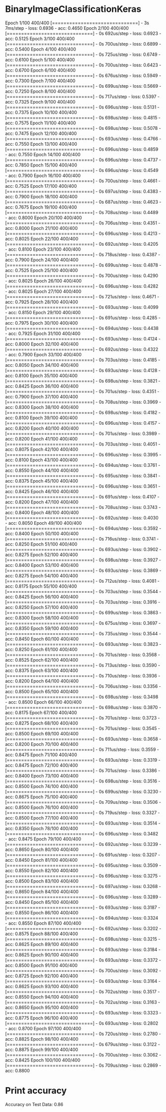 # BinaryImageClassificationKeras

Epoch 1/100
400/400 [==============================] - 3s 7ms/step - loss: 0.6936 - acc: 0.4650
Epoch 2/100
400/400 [==============================] - 0s 692us/step - loss: 0.6923 - acc: 0.5125
Epoch 3/100
400/400 [==============================] - 0s 700us/step - loss: 0.6899 - acc: 0.5400
Epoch 4/100
400/400 [==============================] - 0s 725us/step - loss: 0.6749 - acc: 0.6100
Epoch 5/100
400/400 [==============================] - 0s 700us/step - loss: 0.6423 - acc: 0.6700
Epoch 6/100
400/400 [==============================] - 0s 676us/step - loss: 0.5949 - acc: 0.7300
Epoch 7/100
400/400 [==============================] - 0s 699us/step - loss: 0.5669 - acc: 0.7250
Epoch 8/100
400/400 [==============================] - 0s 717us/step - loss: 0.5397 - acc: 0.7325
Epoch 9/100
400/400 [==============================] - 0s 696us/step - loss: 0.5131 - acc: 0.7375
Epoch 10/100
400/400 [==============================] - 0s 698us/step - loss: 0.4815 - acc: 0.7575
Epoch 11/100
400/400 [==============================] - 0s 698us/step - loss: 0.5078 - acc: 0.7475
Epoch 12/100
400/400 [==============================] - 0s 693us/step - loss: 0.4766 - acc: 0.7550
Epoch 13/100
400/400 [==============================] - 0s 696us/step - loss: 0.4859 - acc: 0.7550
Epoch 14/100
400/400 [==============================] - 0s 696us/step - loss: 0.4737 - acc: 0.7850
Epoch 15/100
400/400 [==============================] - 0s 696us/step - loss: 0.4549 - acc: 0.7900
Epoch 16/100
400/400 [==============================] - 0s 700us/step - loss: 0.4661 - acc: 0.7525
Epoch 17/100
400/400 [==============================] - 0s 697us/step - loss: 0.4383 - acc: 0.7900
Epoch 18/100
400/400 [==============================] - 0s 687us/step - loss: 0.4623 - acc: 0.7675
Epoch 19/100
400/400 [==============================] - 0s 708us/step - loss: 0.4489 - acc: 0.8000
Epoch 20/100
400/400 [==============================] - 0s 706us/step - loss: 0.4351 - acc: 0.8000
Epoch 21/100
400/400 [==============================] - 0s 696us/step - loss: 0.4213 - acc: 0.8025
Epoch 22/100
400/400 [==============================] - 0s 692us/step - loss: 0.4205 - acc: 0.8100
Epoch 23/100
400/400 [==============================] - 0s 718us/step - loss: 0.4387 - acc: 0.7900
Epoch 24/100
400/400 [==============================] - 0s 699us/step - loss: 0.4878 - acc: 0.7525
Epoch 25/100
400/400 [==============================] - 0s 700us/step - loss: 0.4290 - acc: 0.8025
Epoch 26/100
400/400 [==============================] - 0s 696us/step - loss: 0.4282 - acc: 0.8025
Epoch 27/100
400/400 [==============================] - 0s 721us/step - loss: 0.4671 - acc: 0.7925
Epoch 28/100
400/400 [==============================] - 0s 693us/step - loss: 0.4099 - acc: 0.8150
Epoch 29/100
400/400 [==============================] - 0s 691us/step - loss: 0.4285 - acc: 0.7975
Epoch 30/100
400/400 [==============================] - 0s 694us/step - loss: 0.4438 - acc: 0.7925
Epoch 31/100
400/400 [==============================] - 0s 693us/step - loss: 0.4124 - acc: 0.8000
Epoch 32/100
400/400 [==============================] - 0s 692us/step - loss: 0.4322 - acc: 0.7900
Epoch 33/100
400/400 [==============================] - 0s 703us/step - loss: 0.4185 - acc: 0.8050
Epoch 34/100
400/400 [==============================] - 0s 693us/step - loss: 0.4128 - acc: 0.8100
Epoch 35/100
400/400 [==============================] - 0s 698us/step - loss: 0.3821 - acc: 0.8425
Epoch 36/100
400/400 [==============================] - 0s 701us/step - loss: 0.4351 - acc: 0.7900
Epoch 37/100
400/400 [==============================] - 0s 708us/step - loss: 0.3969 - acc: 0.8300
Epoch 38/100
400/400 [==============================] - 0s 698us/step - loss: 0.4182 - acc: 0.8100
Epoch 39/100
400/400 [==============================] - 0s 696us/step - loss: 0.4157 - acc: 0.8200
Epoch 40/100
400/400 [==============================] - 0s 701us/step - loss: 0.3989 - acc: 0.8200
Epoch 41/100
400/400 [==============================] - 0s 703us/step - loss: 0.4051 - acc: 0.8075
Epoch 42/100
400/400 [==============================] - 0s 696us/step - loss: 0.3995 - acc: 0.8100
Epoch 43/100
400/400 [==============================] - 0s 694us/step - loss: 0.3761 - acc: 0.8550
Epoch 44/100
400/400 [==============================] - 0s 695us/step - loss: 0.3841 - acc: 0.8375
Epoch 45/100
400/400 [==============================] - 0s 696us/step - loss: 0.3651 - acc: 0.8425
Epoch 46/100
400/400 [==============================] - 0s 691us/step - loss: 0.4107 - acc: 0.8200
Epoch 47/100
400/400 [==============================] - 0s 708us/step - loss: 0.3743 - acc: 0.8400
Epoch 48/100
400/400 [==============================] - 0s 692us/step - loss: 0.4030 - acc: 0.8050
Epoch 49/100
400/400 [==============================] - 0s 694us/step - loss: 0.3592 - acc: 0.8400
Epoch 50/100
400/400 [==============================] - 0s 716us/step - loss: 0.3741 - acc: 0.8250
Epoch 51/100
400/400 [==============================] - 0s 693us/step - loss: 0.3902 - acc: 0.8275
Epoch 52/100
400/400 [==============================] - 0s 698us/step - loss: 0.3927 - acc: 0.8400
Epoch 53/100
400/400 [==============================] - 0s 693us/step - loss: 0.3869 - acc: 0.8275
Epoch 54/100
400/400 [==============================] - 0s 712us/step - loss: 0.4081 - acc: 0.8175
Epoch 55/100
400/400 [==============================] - 0s 703us/step - loss: 0.3544 - acc: 0.8425
Epoch 56/100
400/400 [==============================] - 0s 703us/step - loss: 0.3916 - acc: 0.8250
Epoch 57/100
400/400 [==============================] - 0s 699us/step - loss: 0.3863 - acc: 0.8300
Epoch 58/100
400/400 [==============================] - 0s 675us/step - loss: 0.3697 - acc: 0.8350
Epoch 59/100
400/400 [==============================] - 0s 735us/step - loss: 0.3544 - acc: 0.8450
Epoch 60/100
400/400 [==============================] - 0s 693us/step - loss: 0.3823 - acc: 0.8250
Epoch 61/100
400/400 [==============================] - 0s 701us/step - loss: 0.3568 - acc: 0.8525
Epoch 62/100
400/400 [==============================] - 0s 713us/step - loss: 0.3590 - acc: 0.8375
Epoch 63/100
400/400 [==============================] - 0s 710us/step - loss: 0.3936 - acc: 0.8200
Epoch 64/100
400/400 [==============================] - 0s 706us/step - loss: 0.3356 - acc: 0.8500
Epoch 65/100
400/400 [==============================] - 0s 698us/step - loss: 0.3498 - acc: 0.8500
Epoch 66/100
400/400 [==============================] - 0s 698us/step - loss: 0.3870 - acc: 0.8175
Epoch 67/100
400/400 [==============================] - 0s 701us/step - loss: 0.3723 - acc: 0.8275
Epoch 68/100
400/400 [==============================] - 0s 701us/step - loss: 0.3545 - acc: 0.8500
Epoch 69/100
400/400 [==============================] - 0s 693us/step - loss: 0.3658 - acc: 0.8200
Epoch 70/100
400/400 [==============================] - 0s 711us/step - loss: 0.3559 - acc: 0.8475
Epoch 71/100
400/400 [==============================] - 0s 693us/step - loss: 0.3319 - acc: 0.8475
Epoch 72/100
400/400 [==============================] - 0s 701us/step - loss: 0.3386 - acc: 0.8400
Epoch 73/100
400/400 [==============================] - 0s 698us/step - loss: 0.3516 - acc: 0.8500
Epoch 74/100
400/400 [==============================] - 0s 699us/step - loss: 0.3230 - acc: 0.8675
Epoch 75/100
400/400 [==============================] - 0s 709us/step - loss: 0.3506 - acc: 0.8500
Epoch 76/100
400/400 [==============================] - 0s 719us/step - loss: 0.3327 - acc: 0.8500
Epoch 77/100
400/400 [==============================] - 0s 693us/step - loss: 0.3514 - acc: 0.8350
Epoch 78/100
400/400 [==============================] - 0s 696us/step - loss: 0.3482 - acc: 0.8475
Epoch 79/100
400/400 [==============================] - 0s 692us/step - loss: 0.3239 - acc: 0.8650
Epoch 80/100
400/400 [==============================] - 0s 691us/step - loss: 0.3207 - acc: 0.8450
Epoch 81/100
400/400 [==============================] - 0s 695us/step - loss: 0.3509 - acc: 0.8550
Epoch 82/100
400/400 [==============================] - 0s 696us/step - loss: 0.3275 - acc: 0.8500
Epoch 83/100
400/400 [==============================] - 0s 697us/step - loss: 0.3268 - acc: 0.8650
Epoch 84/100
400/400 [==============================] - 0s 696us/step - loss: 0.3289 - acc: 0.8450
Epoch 85/100
400/400 [==============================] - 0s 693us/step - loss: 0.3187 - acc: 0.8550
Epoch 86/100
400/400 [==============================] - 0s 694us/step - loss: 0.3324 - acc: 0.8550
Epoch 87/100
400/400 [==============================] - 0s 692us/step - loss: 0.3202 - acc: 0.8575
Epoch 88/100
400/400 [==============================] - 0s 698us/step - loss: 0.3215 - acc: 0.8625
Epoch 89/100
400/400 [==============================] - 0s 693us/step - loss: 0.3184 - acc: 0.8625
Epoch 90/100
400/400 [==============================] - 0s 693us/step - loss: 0.3372 - acc: 0.8500
Epoch 91/100
400/400 [==============================] - 0s 700us/step - loss: 0.3092 - acc: 0.8725
Epoch 92/100
400/400 [==============================] - 0s 693us/step - loss: 0.3164 - acc: 0.8625
Epoch 93/100
400/400 [==============================] - 0s 702us/step - loss: 0.3517 - acc: 0.8550
Epoch 94/100
400/400 [==============================] - 0s 702us/step - loss: 0.3163 - acc: 0.8650
Epoch 95/100
400/400 [==============================] - 0s 693us/step - loss: 0.3323 - acc: 0.8775
Epoch 96/100
400/400 [==============================] - 0s 693us/step - loss: 0.2802 - acc: 0.8700
Epoch 97/100
400/400 [==============================] - 0s 720us/step - loss: 0.2780 - acc: 0.8825
Epoch 98/100
400/400 [==============================] - 0s 679us/step - loss: 0.3122 - acc: 0.8875
Epoch 99/100
400/400 [==============================] - 0s 700us/step - loss: 0.3062 - acc: 0.8425
Epoch 100/100
400/400 [==============================] - 0s 709us/step - loss: 0.2869 - acc: 0.8800



# Print accuracy
Accuracy on Test Data: 0.86
